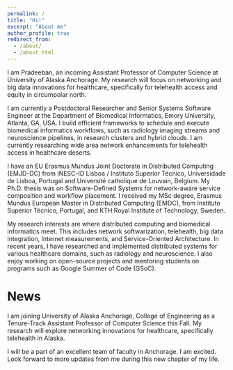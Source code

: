 ```yaml
---
permalink: /
title: "Hi!"
excerpt: "About me"
author_profile: true
redirect_from: 
  - /about/
  - /about.html
---
```


I am Pradeeban, an incoming Assistant Professor of Computer Science at University of Alaska Anchorage. My research will focus on networking and big data innovations for healthcare, specifically for telehealth access and equity in circumpolar north.

I am currently a Postdoctoral Researcher and Senior Systems Software Engineer at the Department of Biomedical Informatics, Emory University, Atlanta, GA, USA. I build efficient frameworks to schedule and execute biomedical informatics workflows, such as radiology imaging streams and neuroscience pipelines, in research clusters and hybrid clouds. I am currently researching wide area network enhancements for telehealth access in healthcare deserts.

I have an EU Erasmus Mundus Joint Doctorate in Distributed Computing (EMJD-DC) from INESC-ID Lisboa / Instituto Superior Técnico, Universidade de Lisboa, Portugal and Université catholique de Louvain, Belgium. My Ph.D. thesis was on Software-Defined Systems for network-aware service composition and workflow placement. I received my MSc degree, Erasmus Mundus European Master in Distributed Computing (EMDC), from Instituto Superior Técnico, Portugal, and KTH Royal Institute of Technology, Sweden.

My research interests are where distributed computing and biomedical informatics meet. This includes network softwarization, telehealth, big data integration, Internet measurements, and Service-Oriented Architecture. In recent years, I have researched and implemented distributed systems for various healthcare domains, such as radiology and neuroscience. I also enjoy working on open-source projects and mentoring students on programs such as Google Summer of Code (GSoC).

News
======

I am joining University of Alaska Anchorage, College of Engineering as a Tenure-Track Assistant Professor of Computer Science this Fall. 
My research will explore networking innovations for healthcare, specifically telehealth in Alaska.

I will be a part of an excellent team of faculty in Anchorage. I am excited. Look forward to more updates from me during this new chapter of my life.